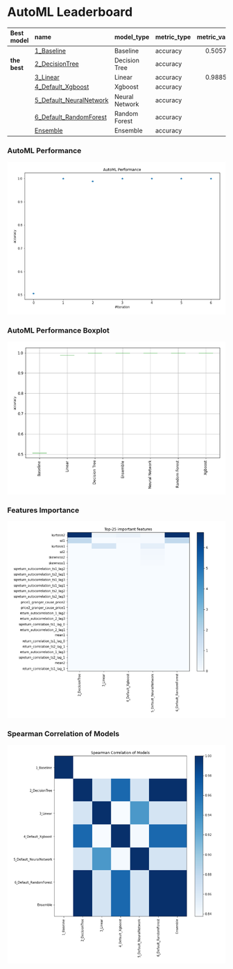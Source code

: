 # AutoML Leaderboard

| Best model   | name                                                         | model_type     | metric_type   |   metric_value |   train_time |
|:-------------|:-------------------------------------------------------------|:---------------|:--------------|---------------:|-------------:|
|              | [1_Baseline](1_Baseline/README.md)                           | Baseline       | accuracy      |       0.505747 |         1.06 |
| **the best** | [2_DecisionTree](2_DecisionTree/README.md)                   | Decision Tree  | accuracy      |       1        |        22.09 |
|              | [3_Linear](3_Linear/README.md)                               | Linear         | accuracy      |       0.988506 |         4.8  |
|              | [4_Default_Xgboost](4_Default_Xgboost/README.md)             | Xgboost        | accuracy      |       1        |         7.19 |
|              | [5_Default_NeuralNetwork](5_Default_NeuralNetwork/README.md) | Neural Network | accuracy      |       1        |         4.01 |
|              | [6_Default_RandomForest](6_Default_RandomForest/README.md)   | Random Forest  | accuracy      |       1        |         9.36 |
|              | [Ensemble](Ensemble/README.md)                               | Ensemble       | accuracy      |       1        |         0.16 |

### AutoML Performance
![AutoML Performance](ldb_performance.png)

### AutoML Performance Boxplot
![AutoML Performance Boxplot](ldb_performance_boxplot.png)

### Features Importance
![features importance across models](features_heatmap.png)



### Spearman Correlation of Models
![models spearman correlation](correlation_heatmap.png)

